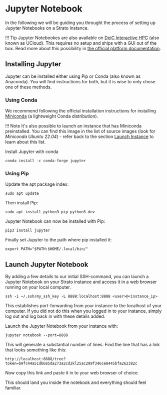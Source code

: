 # Jupyter Notebook

In the following we will be guiding you throught the process of setting up Jupyter Notebooks on a Strato Instance.

!!! Tip
    Jupyter Notebookes are also available on [DeiC Interactive HPC]("https://cloud.sdu.dk/") (also known as UCloud). This requires no setup and ships with a GUI out of the box. Read more about this possibility in [the official platform documentation]("https://docs.cloud.sdu.dk/Apps/jupyter-lab.html").

## Installing Jupyter

Jupyter can be installed either using Pip or Conda (also known as Anaconda). You will find instructions for both, but it is wise to only chose one of these methods.

### Using Conda

We recommend following the official installation instructions for installing [Miniconda](https://docs.conda.io/projects/miniconda/en/latest/#quick-command-line-install) (a lightweight Conda distribution).

!!! Note
    It's also possible to launch an instance that has Miniconda preinstalled. You can find this image in the list of source images (look for *Miniconda Ubuntu 22.04*) - refer back to the section [Launch Instance]('../../getting_started/launch_instance.md') to learn about this list. 


Install Jupyter with conda
```
conda install -c conda-forge jupyter
```

### Using Pip

Update the apt package index:
```
sudo apt update
```

Then install Pip:
```
sudo apt install python3-pip python3-dev
```

Jupyter Notebook can now be installed with Pip:
```
pip3 install jupyter
```

Finally set Jupyter to the path where pip installed it:
```
export PATH="$PATH:$HOME/.local/bin/"
```

## Launch Jupyter Notebook

By adding a few details to our initial SSH-command, you can launch a Jupyter Notebook on your Strato instance and access it in a web browser running on your local computer.
``` 
ssh -i ~/.ssh/my_ssh_key -L 8888:localhost:8888 <user>@<instance_ip>
```

This establishes port-forwarding from your instance to the localhost of your computer. If you did not do this when you logged in to your instance, simply log out and log back in with these details added.

Launch the Jupyter Notebook from your instance with:
```
jupyter notebook --port=8888
```

This will generate a substantial number of lines. Find the line that has a link that looks something like this:
```
http://localhost:8888/tree?token=b9fc44a51db685da273a2cd2kl25ac299f346ce8445bfa262382c
```

Now copy this link and paste it in to your web browser of choice. 

This should land you inside the notebook and everything should feel familiar.
